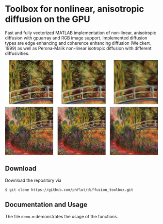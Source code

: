 # Toolbox for nonlinear, anisotropic diffusion on the GPU

Fast and fully vectorized MATLAB implementation of non-linear, anisotropic diffusion with gpuarray and RGB image support. Implemented diffusion types are edge enhancing and coherence enhancing diffusion (Weickert, 1999) as well as Perona-Malik non-linear isotropic diffusion with different diffusivities. 

![Fig1](img/bg.jpg)

## Download

Download the repository via
```
$ git clone https://github.com/phflot/diffusion_toolbox.git
```

## Documentation and Usage

The file ```demo.m``` demonstrates the usage of the functions. 